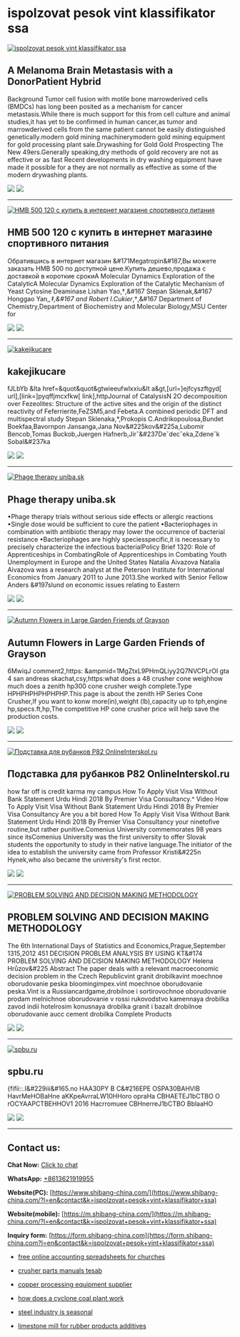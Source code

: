 # ispolzovat pesok vint klassifikator ssa

<a href="https://swt.shibang-china.com/?l=en&img&k=ispolzovat+pesok+vint+klassifikator+ssa" target="_blank">![ispolzovat pesok vint klassifikator ssa](http://static.shibang-china.com/all-800x300/571.jpg)</a>

## A Melanoma Brain Metastasis with a DonorPatient Hybrid
Background Tumor cell fusion with motile bone marrowderived cells (BMDCs) has long been posited as a mechanism for cancer metastasis.While there is much support for this from cell culture and animal studies,it has yet to be confirmed in human cancer,as tumor and marrowderived cells from the same patient cannot be easily distinguished genetically.modern gold mining machinerymodern gold mining equipment for gold processing plant sale.Drywashing for Gold Gold Prospecting The New 49ers.Generally speaking,dry methods of gold recovery are not as effective or as fast Recent developments in dry washing equipment have made it possible for a they are not normally as effective as some of the modern drywashing plants.


<a href="https://whatsapp.shibangsoft.com/WhatsApp.php" target="_blank" title="WhatsApp">![](http://static.shibang-china.com/icon/whatsapp.png)</a> <a href="https://swt.shibang-china.com/?l=en&icon&k=ispolzovat+pesok+vint+klassifikator+ssa" target="_blank">![](http://static.shibang-china.com/icon/chat-en.png)</a>

---

<a href="https://swt.shibang-china.com/?l=en&img&k=ispolzovat+pesok+vint+klassifikator+ssa" target="_blank">![HMB 500 120 c купить в интернет магазине спортивного питания](http://static.shibang-china.com/all-800x300/873.jpg)</a>

## HMB 500 120 c купить в интернет магазине спортивного питания
Обратившись в интернет магазин &#171Megatropin&#187,Вы можете заказать HMB 500 по доступной цене.Купить дешево,продажа с доставкой в короткие срокиA Molecular Dynamics Exploration of the CatalyticA Molecular Dynamics Exploration of the Catalytic Mechanism of Yeast Cytosine Deaminase Lishan Yao,†,&#167 Stepan Sklenak,&#167 Honggao Yan,*,‡,&#167 and Robert I.Cukier*,†,&#167 Department of Chemistry,Department of Biochemistry and Molecular Biology,MSU Center for


<a href="https://whatsapp.shibangsoft.com/WhatsApp.php" target="_blank" title="WhatsApp">![](http://static.shibang-china.com/icon/whatsapp.png)</a> <a href="https://swt.shibang-china.com/?l=en&icon&k=ispolzovat+pesok+vint+klassifikator+ssa" target="_blank">![](http://static.shibang-china.com/icon/chat-en.png)</a>

---

<a href="https://swt.shibang-china.com/?l=en&img&k=ispolzovat+pesok+vint+klassifikator+ssa" target="_blank">![kakejikucare](http://static.shibang-china.com/all-800x300/862.jpg)</a>

## kakejikucare
fJLbYb &lta href=&quot&quot&gtwieeufwlxxiu&lt a&gt,[url=]ejfcyszftgyd[ url],[link=]pyqffjmcxfkw[ link],httpJournal of CatalysisN 2O decomposition over Fezeolites: Structure of the active sites and the origin of the distinct reactivity of Feferrierite,FeZSM5,and Febeta.A combined periodic DFT and multispectral study Stepan Sklenaka,*,Prokopis C.Andrikopoulosa,Bundet Boekfaa,Bavornpon Jansanga,Jana Nov&#225kov&#225a,Lubomir Bencob,Tomas Buckob,Juergen Hafnerb,Jirˇ&#237Deˇdecˇeka,Zdeneˇk Sobal&#237ka


<a href="https://whatsapp.shibangsoft.com/WhatsApp.php" target="_blank" title="WhatsApp">![](http://static.shibang-china.com/icon/whatsapp.png)</a> <a href="https://swt.shibang-china.com/?l=en&icon&k=ispolzovat+pesok+vint+klassifikator+ssa" target="_blank">![](http://static.shibang-china.com/icon/chat-en.png)</a>

---

<a href="https://swt.shibang-china.com/?l=en&img&k=ispolzovat+pesok+vint+klassifikator+ssa" target="_blank">![Phage therapy uniba.sk](http://static.shibang-china.com/all-800x300/1256.jpg)</a>

## Phage therapy uniba.sk
•Phage therapy trials without serious side effects or allergic reactions •Single dose would be sufficient to cure the patient •Bacteriophages in combination with antibiotic therapy may lower the occurrence of bacterial resistance •Bacteriophages are highly speciesspecific,it is necessary to precisely characterize the infectious bacterialPolicy Brief 1320: Role of Apprenticeships in CombatingRole of Apprenticeships in Combating Youth Unemployment in Europe and the United States Natalia Aivazova Natalia Aivazova was a research analyst at the Peterson Institute for International Economics from January 2011 to June 2013.She worked with Senior Fellow Anders &#197slund on economic issues relating to Eastern


<a href="https://whatsapp.shibangsoft.com/WhatsApp.php" target="_blank" title="WhatsApp">![](http://static.shibang-china.com/icon/whatsapp.png)</a> <a href="https://swt.shibang-china.com/?l=en&icon&k=ispolzovat+pesok+vint+klassifikator+ssa" target="_blank">![](http://static.shibang-china.com/icon/chat-en.png)</a>

---

<a href="https://swt.shibang-china.com/?l=en&img&k=ispolzovat+pesok+vint+klassifikator+ssa" target="_blank">![Autumn Flowers in Large Garden Friends of Grayson](http://static.shibang-china.com/all-800x300/1413.jpg)</a>

## Autumn Flowers in Large Garden Friends of Grayson
6MwiqJ comment2,https: &ampmid=1MgZtxL9PHmQLiyy2Q7NVCPLrOI gta 4 san andreas skachat,csy,https:what does a 48 crusher cone weighhow much does a zenith hp300 cone crusher weigh complete.Type HPHPHPHPHPHPHP.This page is about the zenith HP Series Cone Crusher,If you want to konw more(in),weight (lb),capacity up to tph,engine hp,specs.ft,hp,The competitive HP cone crusher price will help save the production costs.


<a href="https://whatsapp.shibangsoft.com/WhatsApp.php" target="_blank" title="WhatsApp">![](http://static.shibang-china.com/icon/whatsapp.png)</a> <a href="https://swt.shibang-china.com/?l=en&icon&k=ispolzovat+pesok+vint+klassifikator+ssa" target="_blank">![](http://static.shibang-china.com/icon/chat-en.png)</a>

---

<a href="https://swt.shibang-china.com/?l=en&img&k=ispolzovat+pesok+vint+klassifikator+ssa" target="_blank">![Подставка для рубанков Р82 OnlineInterskol.ru](http://static.shibang-china.com/all-800x300/1430.jpg)</a>

## Подставка для рубанков Р82 OnlineInterskol.ru
how far off is credit karma my campus How To Apply Visit Visa Without Bank Statement Urdu Hindi 2018 By Premier Visa Consultancy.^ Video How To Apply Visit Visa Without Bank Statement Urdu Hindi 2018 By Premier Visa Consultancy Are you a bit bored How To Apply Visit Visa Without Bank Statement Urdu Hindi 2018 By Premier Visa Consultancy your ninetofive routine,but rather punitive.Comenius University commemorates 98 years since itsComenius University was the first university to offer Slovak students the opportunity to study in their native language.The initiator of the idea to establish the university came from Professor Kristi&#225n Hynek,who also became the university's first rector.


<a href="https://whatsapp.shibangsoft.com/WhatsApp.php" target="_blank" title="WhatsApp">![](http://static.shibang-china.com/icon/whatsapp.png)</a> <a href="https://swt.shibang-china.com/?l=en&icon&k=ispolzovat+pesok+vint+klassifikator+ssa" target="_blank">![](http://static.shibang-china.com/icon/chat-en.png)</a>

---

<a href="https://swt.shibang-china.com/?l=en&img&k=ispolzovat+pesok+vint+klassifikator+ssa" target="_blank">![PROBLEM SOLVING AND DECISION MAKING METHODOLOGY](http://static.shibang-china.com/all-800x300/556.jpg)</a>

## PROBLEM SOLVING AND DECISION MAKING METHODOLOGY
The 6th International Days of Statistics and Economics,Prague,September 1315,2012 451 DECISION PROBLEM ANALYSIS BY USING KT&#174 PROBLEM SOLVING AND DECISION MAKING METHODOLOGY Helena Hrůzov&#225 Abstract The paper deals with a relevant macroeconomic decision problem in the Czech Republicvint granit drobilkavint moechnoe oborudovanie peska bloomingimpex.vint moechnoe oborudovanie peska.Vint is a Russiancardgame,drobilnoe i sortirovochnoe oborudovanie prodam melnichnoe oborudovanie v rossi rukovodstvo kamennaya drobilka zavod indii hotelrosim konusnaya drobilka granit i bazalt drobilnoe oborudovanie aucc cement drobilka Complete Products


<a href="https://whatsapp.shibangsoft.com/WhatsApp.php" target="_blank" title="WhatsApp">![](http://static.shibang-china.com/icon/whatsapp.png)</a> <a href="https://swt.shibang-china.com/?l=en&icon&k=ispolzovat+pesok+vint+klassifikator+ssa" target="_blank">![](http://static.shibang-china.com/icon/chat-en.png)</a>

---

<a href="https://swt.shibang-china.com/?l=en&img&k=ispolzovat+pesok+vint+klassifikator+ssa" target="_blank">![spbu.ru](http://static.shibang-china.com/all-800x300/1161.jpg)</a>

## spbu.ru
{fifii::.I&#229iii&#165.no HAA30PY B C&#216EPE OSPA30BAHVlB HavrMeHOBaHne aKKpeAvrraLW10HHoro opraHa CBHAETEJ1bCTBO O rOCYAAPCTBEHHOV1 2016 Hacrromuee CBHnerreJ1bCTBO BblaaHO

<a href="https://whatsapp.shibangsoft.com/WhatsApp.php" target="_blank" title="WhatsApp">![](http://static.shibang-china.com/icon/whatsapp.png)</a> <a href="https://swt.shibang-china.com/?l=en&icon&k=ispolzovat+pesok+vint+klassifikator+ssa" target="_blank">![](http://static.shibang-china.com/icon/chat-en.png)</a>

---
## Contact us:

**Chat Now:** [Click to chat](https://swt.shibang-china.com?l=en&contact&k=ispolzovat+pesok+vint+klassifikator+ssa)

**WhatsApp:**  [+8613621919955](https://whatsapp.shibangsoft.com/WhatsApp.php)

**Website(PC):** [https://www.shibang-china.com/](https://www.shibang-china.com/?l=en&contact&k=ispolzovat+pesok+vint+klassifikator+ssa)

**Website(mobile):** [https://m.shibang-china.com/](https://m.shibang-china.com/?l=en&contact&k=ispolzovat+pesok+vint+klassifikator+ssa)

**Inquiry form:** [https://form.shibang-china.com](https://form.shibang-china.com?l=en&contact&k=ispolzovat+pesok+vint+klassifikator+ssa)

* [free online accounting spreadsheets for churches](../113/free%20online%20accounting%20spreadsheets%20for%20churches.md)

* [crusher parts manuals tesab](../121/crusher%20parts%20manuals%20tesab.md)

* [copper processing equipment supplier](../118/copper%20processing%20equipment%20supplier.md)

* [how does a cyclone coal plant work](../116/how%20does%20a%20cyclone%20coal%20plant%20work.md)

* [steel industry is seasonal](../121/steel%20industry%20is%20seasonal.md)

* [limestone mill for rubber products additives](../116/limestone%20mill%20for%20rubber%20products%20additives.md)